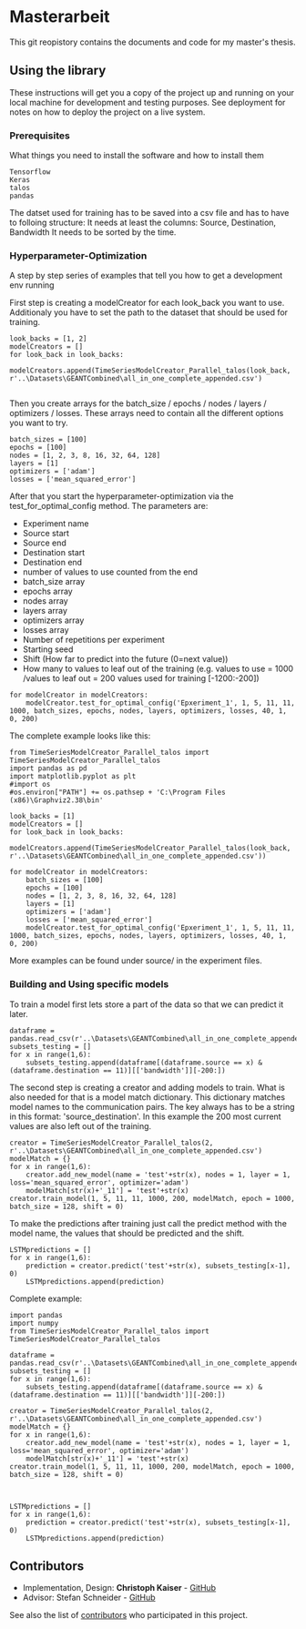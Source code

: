# Masterarbeit

This git reopistory contains the documents and code for my master's thesis.

## Using the library

These instructions will get you a copy of the project up and running on your local machine for development and testing purposes. See deployment for notes on how to deploy the project on a live system.

### Prerequisites

What things you need to install the software and how to install them

```
Tensorflow
Keras
talos
pandas
```
The datset used for training has to be saved into a csv file and has to have to folloing structure:
It needs at least the columns: Source, Destination, Bandwidth
It needs to be sorted by the time.

### Hyperparameter-Optimization

A step by step series of examples that tell you how to get a development env running

First step is creating a modelCreator for each look_back you want to use. Additionaly you have to set the path to the dataset that should be used for training.

```
look_backs = [1, 2]
modelCreators = []
for look_back in look_backs:
    modelCreators.append(TimeSeriesModelCreator_Parallel_talos(look_back, r'..\Datasets\GEANTCombined\all_in_one_complete_appended.csv')
    
```

Then you create arrays for the batch_size / epochs / nodes / layers / optimizers / losses.
These arrays need to contain all the different options you want to try.

```
batch_sizes = [100]
epochs = [100]
nodes = [1, 2, 3, 8, 16, 32, 64, 128]
layers = [1]
optimizers = ['adam']
losses = ['mean_squared_error']
```
After that you start the hyperparameter-optimization via the test_for_optimal_config method.
The parameters are:
* Experiment name
* Source start
* Source end
* Destination start
* Destination end
* number of values to use counted from the end
* batch_size array
* epochs array
* nodes array
* layers array
* optimizers array
* losses array
* Number of repetitions per experiment
* Starting seed
* Shift (How far to predict into the future (0=next value))
* How many to values to leaf out of the training (e.g. values to use = 1000 /values to leaf out = 200 values used for training [-1200:-200])

```
for modelCreator in modelCreators:
    modelCreator.test_for_optimal_config('Epxeriment_1', 1, 5, 11, 11, 1000, batch_sizes, epochs, nodes, layers, optimizers, losses, 40, 1, 0, 200)

```
The complete example looks like this:
```
from TimeSeriesModelCreator_Parallel_talos import TimeSeriesModelCreator_Parallel_talos
import pandas as pd
import matplotlib.pyplot as plt
#import os
#os.environ["PATH"] += os.pathsep + 'C:\Program Files (x86)\Graphviz2.38\bin'

look_backs = [1]
modelCreators = []
for look_back in look_backs:
    modelCreators.append(TimeSeriesModelCreator_Parallel_talos(look_back, r'..\Datasets\GEANTCombined\all_in_one_complete_appended.csv'))

for modelCreator in modelCreators:
    batch_sizes = [100]
    epochs = [100]
    nodes = [1, 2, 3, 8, 16, 32, 64, 128]
    layers = [1]
    optimizers = ['adam']
    losses = ['mean_squared_error']
    modelCreator.test_for_optimal_config('Epxeriment_1', 1, 5, 11, 11, 1000, batch_sizes, epochs, nodes, layers, optimizers, losses, 40, 1, 0, 200)
```

More examples can be found under source/ in the experiment files.

### Building and Using specific models

To train a model first lets store a part of the data so that we can predict it later.
```
dataframe = pandas.read_csv(r'..\Datasets\GEANTCombined\all_in_one_complete_appended.csv')
subsets_testing = []
for x in range(1,6):
    subsets_testing.append(dataframe[(dataframe.source == x) & (dataframe.destination == 11)][['bandwidth']][-200:])
```
The second step is creating a creator and adding models to train.
What is also needed for that is a model match dictionary.
This dictionary matches model names to the communication pairs.
The key always has to be a string in this format: 'source_destination'.
In this example the 200 most current values are also left out of the training.
```
creator = TimeSeriesModelCreator_Parallel_talos(2, r'..\Datasets\GEANTCombined\all_in_one_complete_appended.csv')
modelMatch = {}
for x in range(1,6):
    creator.add_new_model(name = 'test'+str(x), nodes = 1, layer = 1, loss='mean_squared_error', optimizer='adam')
    modelMatch[str(x)+'_11'] = 'test'+str(x)
creator.train_model(1, 5, 11, 11, 1000, 200, modelMatch, epoch = 1000, batch_size = 128, shift = 0)
```
To make the predictions after training just call the predict method with the model name, the values that should be predicted and the shift.
```
LSTMpredictions = []
for x in range(1,6):
    prediction = creator.predict('test'+str(x), subsets_testing[x-1], 0)
    LSTMpredictions.append(prediction)
```

Complete example:
```
import pandas
import numpy
from TimeSeriesModelCreator_Parallel_talos import TimeSeriesModelCreator_Parallel_talos

dataframe = pandas.read_csv(r'..\Datasets\GEANTCombined\all_in_one_complete_appended.csv')
subsets_testing = []
for x in range(1,6):
    subsets_testing.append(dataframe[(dataframe.source == x) & (dataframe.destination == 11)][['bandwidth']][-200:])
    
creator = TimeSeriesModelCreator_Parallel_talos(2, r'..\Datasets\GEANTCombined\all_in_one_complete_appended.csv')
modelMatch = {}
for x in range(1,6):
    creator.add_new_model(name = 'test'+str(x), nodes = 1, layer = 1, loss='mean_squared_error', optimizer='adam')
    modelMatch[str(x)+'_11'] = 'test'+str(x)
creator.train_model(1, 5, 11, 11, 1000, 200, modelMatch, epoch = 1000, batch_size = 128, shift = 0)



LSTMpredictions = []
for x in range(1,6):
    prediction = creator.predict('test'+str(x), subsets_testing[x-1], 0)
    LSTMpredictions.append(prediction)
```

## Contributors

* Implementation, Design: **Christoph Kaiser** - [GitHub](https://github.com/Kenny8215)
* Advisor: Stefan Schneider - [GitHub](https://github.com/stefanbschneider)

See also the list of [contributors](https://github.com/Kenny8215/Masterarbeit/contributors) who participated in this project.

